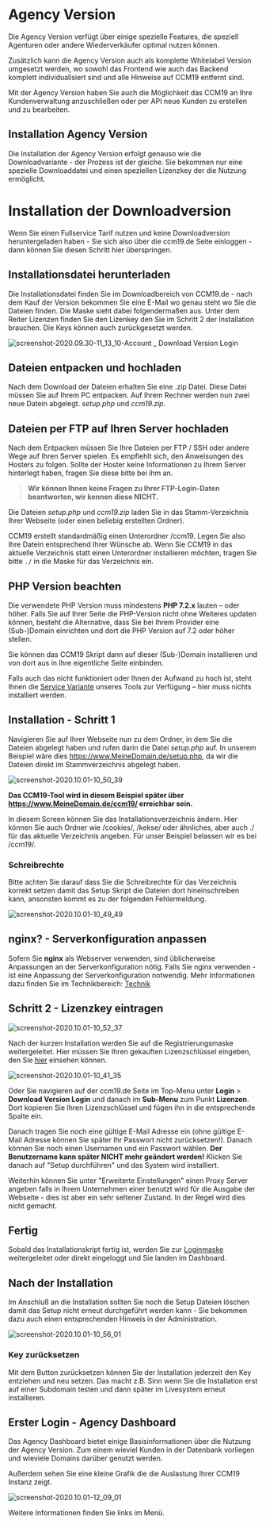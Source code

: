 # Agency Version

Die Agency Version verfügt über einige spezielle Features, die speziell Agenturen oder andere Wiederverkäufer optimal nutzen können.

Zusätzlich kann die Agency Version auch als komplette Whitelabel Version umgesetzt werden, wo sowohl das Frontend wie auch das Backend komplett individualisiert sind und alle Hinweise auf CCM19 entfernt sind.

Mit der Agency Version haben Sie auch die Möglichkeit das CCM19 an Ihre Kundenverwaltung anzuschließen oder per API neue Kunden zu erstellen und zu bearbeiten.

## Installation Agency Version

Die Installation der Agency Version erfolgt genauso wie die Downloadvariante - der Prozess ist der gleiche. Sie bekommen nur eine spezielle Downloaddatei und einen speziellen Lizenzkey der die Nutzung ermöglicht.



# Installation der Downloadversion

Wenn Sie einen Fullservice Tarif nutzen und keine Downloadversion heruntergeladen haben - Sie sich also über die ccm19.de Seite einloggen - dann können Sie diesen Schritt hier überspringen.



## Installationsdatei herunterladen

Die Installationsdatei finden Sie im Downloadbereich von CCM19.de - nach dem Kauf der Version bekommen Sie eine E-Mail wo genau steht wo Sie die Dateien finden. Die Maske sieht dabei folgendermaßen aus. Unter dem Reiter Lizenzen finden Sie den Lizenkey den Sie im Schritt 2 der Installation brauchen. Die Keys können auch zurückgesetzt werden.

![screenshot-2020.09.30-11_13_10-Account _ Download Version Login](../assets/screenshot-2020.09.30-11_13_10-Account%2520_%2520Download%2520Version%2520Login.jpg)



## Dateien entpacken und hochladen

Nach dem Download der Dateien erhalten Sie eine .zip Datei. Diese Datei müssen Sie auf Ihrem PC entpacken.  Auf Ihrem Rechner werden nun zwei neue Datein abgelegt. *setup.php* und *ccm19.zip*.



## Dateien per FTP auf Ihren Server hochladen

Nach dem Entpacken müssen Sie Ihre Dateien per FTP / SSH oder andere Wege auf Ihren Server spielen. Es empfiehlt sich, den Anweisungen des Hosters zu folgen. Sollte der Hoster keine Informationen zu Ihrem Server hinterlegt haben, fragen Sie diese bitte bei ihm an.

> **Wir können Ihnen keine Fragen zu Ihrer FTP-Login-Daten** **beantworten, wir kennen diese NICHT.** 

Die Dateien *setup.php* und *ccm19.zip* laden Sie in das Stamm-Verzeichnis Ihrer Webseite (oder einen beliebig erstellten Ordner).

CCM19 erstellt standardmäßig einen Unterordner /ccm19. Legen Sie also Ihre Datein entsprechend Ihrer Wünsche ab. Wenn Sie CCM19 in das aktuelle Verzeichnis statt einen Unterordner installieren möchten, tragen Sie bitte `./` in die Maske für das Verzeichnis ein.



## PHP Version beachten

Die verwendete PHP Version muss mindestens **PHP 7.2.x** lauten – oder höher. Falls Sie auf Ihrer Seite die PHP-Version nicht ohne Weiteres updaten können, besteht die Alternative, dass Sie bei Ihrem Provider eine (Sub-)Domain einrichten und dort die PHP Version auf 7.2 oder höher stellen. 

Sie können das CCM19 Skript dann auf dieser (Sub-)Domain installieren und von dort aus in Ihre eigentliche Seite einbinden.

Falls auch das nicht funktioniert oder Ihnen der Aufwand zu hoch ist, steht Ihnen die [Service Variante](https://www.ccm19.de/ccm19-service-tarife.html) unseres Tools zur Verfügung – hier muss nichts installiert werden.

  

## Installation - Schritt 1

Navigieren Sie auf Ihrer Webseite nun zu dem Ordner, in dem Sie die Dateien abgelegt haben und rufen darin die Datei *setup.php* auf. In unserem Beispiel wäre dies https://www.MeineDomain.de/setup.php, da wir die Dateien direkt im Stammverzeichnis abgelegt haben.

![screenshot-2020.10.01-10_50_39](../assets/screenshot-2020.10.01-10_50_39.jpg)



**Das CCM19-Tool wird in diesem Beispiel später über https://www.MeineDomain.de/ccm19/ erreichbar sein.**

In diesem Screen können Sie das Installationsverzeichnis ändern. Hier können Sie auch Ordner wie /cookies/, /kekse/ oder ähnliches, aber auch ./ für das aktuelle Verzeichnis angeben. Für unser Beispiel belassen wir es bei /ccm19/.

### Schreibrechte

Bitte achten Sie darauf dass Sie die Schreibrechte für das Verzeichnis korrekt setzen damit das Setup Skript die Dateien dort hineinschreiben kann, ansonsten kommt es zu der folgenden Fehlermeldung.



![screenshot-2020.10.01-10_49_49](../assets/screenshot-2020.10.01-10_49_49.jpg)



## nginx? - Serverkonfiguration anpassen

Sofern Sie **nginx** als Webserver verwenden, sind üblicherweise Anpassungen an der Serverkonfiguration nötig. Falls Sie nginx verwenden - ist eine Anpassung der Serverkonfiguration notwendig. Mehr Informationen dazu finden Sie im Technikbereich:  [Technik](../api/technik.md) 



## Schritt 2 - Lizenzkey eintragen

![screenshot-2020.10.01-10_52_37](../assets/screenshot-2020.10.01-10_52_37.jpg)

Nach der kurzen Installation werden Sie auf die Registrierungsmaske weitergeleitet. Hier müssen Sie Ihren gekauften Lizenzschlüssel eingeben, den Sie [hier](https://www.ccm19.de/account.php?menuid=248&account_extuser=4) einsehen können.

![screenshot-2020.10.01-10_41_35](../assets/screenshot-2020.10.01-10_41_35.jpg)

Oder Sie navigieren auf der ccm19.de Seite im Top-Menu unter **Login** > **Download Version Login** und danach im **Sub-Menu** zum Punkt **Lizenzen**. Dort kopieren Sie Ihren Lizenzschlüssel und fügen ihn in die entsprechende Spalte ein.

Danach tragen Sie noch eine gültige E-Mail Adresse ein (ohne gültige E-Mail Adresse können Sie später Ihr Passwort nicht zurücksetzen!). Danach können Sie noch einen Usernamen und ein Passwort wählen. **Der Benutzername kann später NICHT mehr geändert werden!** Klicken Sie danach auf "Setup durchführen" und das System wird installiert.

Weiterhin können Sie unter "Erweiterte Einstellungen" einen Proxy Server angeben falls in Ihrem Unternehmen einer benutzt wird für die Ausgabe der Webseite - dies ist aber ein sehr seltener Zustand. In der Regel wird dies nicht gemacht.



## Fertig

Sobald das Installationskript fertig ist, werden Sie zur [Loginmaske](login-und-passwoerter.md) weitergeleitet oder direkt eingeloggt und Sie landen im Dashboard.



## Nach der Installation

Im Anschluß an die Installation sollten Sie noch die Setup Dateien löschen damit das Setup nicht erneut durchgeführt werden kann - Sie bekommen dazu auch einen entsprechenden Hinweis in der Administration.

![screenshot-2020.10.01-10_56_01](../assets/screenshot-2020.10.01-10_56_01.jpg)



### Key zurücksetzen

Mit dem Button zurücksetzen können Sie der Installation jederzeit den Key entziehen und neu setzen. Das macht z.B. Sinn wenn Sie die Installation erst auf einer Subdomain testen und dann später im Livesystem erneut installieren.



## Erster Login - Agency Dashboard

Das Agency Dashboard bietet einige Basisinformationen über die Nutzung der Agency Version. Zum einem wieviel Kunden in der Datenbank vorliegen und wieviele Domains darüber genutzt werden.

Außerdem sehen Sie eine kleine Grafik die die Auslastung Ihrer CCM19 Instanz zeigt.



![screenshot-2020.10.01-12_09_01](../assets/screenshot-2020.10.01-12_09_01.jpg)

 Weitere Informationen finden Sie links im Menü.